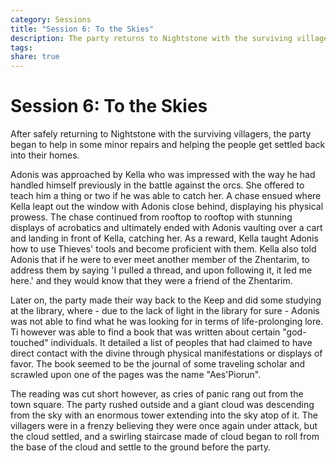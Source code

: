 ```yaml
---
category: Sessions
title: "Session 6: To the Skies"
description: The party returns to Nightstone with the surviving villagers.
tags: 
share: true
---
```

# Session 6: To the Skies

After safely returning to Nightstone with the surviving villagers, the party began to help in some minor repairs and helping the people get settled back into their homes.

Adonis was approached by Kella who was impressed with the way he had handled himself previously in the battle against the orcs. She offered to teach him a thing or two if he was able to catch her.
A chase ensued where Kella leapt out the window with Adonis close behind, displaying his physical prowess. The chase continued from rooftop to rooftop with stunning displays of acrobatics and ultimately ended with Adonis vaulting over a cart and landing in front of Kella, catching her. 
As a reward, Kella taught Adonis how to use Thieves' tools and become proficient with them. Kella also told Adonis that if he were to ever meet another member of the Zhentarim, to address them by saying 'I pulled a thread, and upon following it, it led me here.' and they would know that they were a friend of the Zhentarim.

Later on, the party made their way back to the Keep and did some studying at the library, where - due to the lack of light in the library for sure - Adonis was not able to find what he was looking for in terms of life-prolonging lore. 
Ti however was able to find a book that was written about certain "god-touched" individuals. It detailed a list of peoples that had claimed to have direct contact with the divine through physical manifestations or displays of favor. The book seemed to be the journal of some traveling scholar and scrawled upon one of the pages was the name "Aes'Piorun".

The reading was cut short however, as cries of panic rang out from the town square. The party rushed outside and a giant cloud was descending from the sky with an enormous tower extending into the sky atop of it. The villagers were in a frenzy believing they were once again under attack, but the cloud settled, and a swirling staircase made of cloud began to roll from the base of the cloud and settle to the ground before the party. 